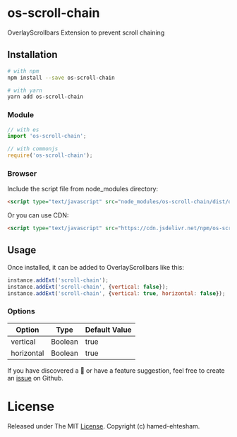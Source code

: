 # os-scroll-chain
OverlayScrollbars Extension to prevent scroll chaining

## Installation

```sh
# with npm
npm install --save os-scroll-chain

# with yarn
yarn add os-scroll-chain
```

### Module

```js
// with es
import 'os-scroll-chain';

// with commonjs
require('os-scroll-chain');
```

### Browser

Include the script file from node_modules directory:

```html
<script type="text/javascript" src="node_modules/os-scroll-chain/dist/os-scroll-chain.min.js"></script>
```

Or you can use CDN:

```html
<script type="text/javascript" src="https://cdn.jsdelivr.net/npm/os-scroll-chain@2/dist/os-scroll-chain.min.js"></script>
```

## Usage

Once installed, it can be added to OverlayScrollbars like this:

```js
instance.addExt('scroll-chain');
instance.addExt('scroll-chain', {vertical: false});
instance.addExt('scroll-chain', {vertical: true, horizontal: false});
```


### Options
| Option     | Type    | Default Value |
|------------|---------|---------------|
| vertical   | Boolean | true          |
| horizontal | Boolean | true          |

If you have discovered a 🐜 or have a feature suggestion, feel free to create an [issue](https://github.com/parsisolution/os-scroll-chain/issues) on Github.

# License
Released under The MIT [License](https://github.com/parsisolution/os-scroll-chain/blob/master/LICENSE). Copyright (c) hamed-ehtesham.